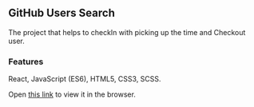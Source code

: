 ## GitHub Users Search
The project that helps to checkIn with picking up the time and Checkout user.

### Features
React, JavaScript (ES6), HTML5, CSS3, SCSS.

Open [this link](https://olkaa.github.io/projects/famly/build) to view it in the browser.